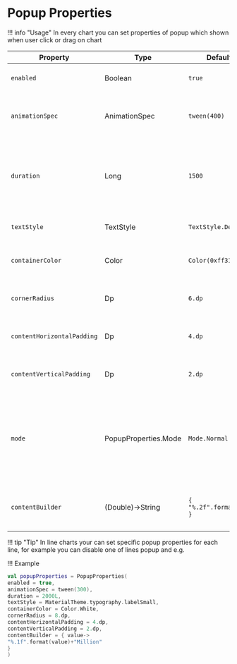 # Popup Properties

!!! info "Usage"
In every chart you can set properties of popup which shown when user click or drag on chart

| Property                   | Type                 | Default                 | Description                                                                                     |
|----------------------------|----------------------|-------------------------|-------------------------------------------------------------------------------------------------|
| `enabled`                  | Boolean              | `true`                  | specifies popup visibility                                                                      |
| `animationSpec`            | AnimationSpec<Float> | `tween(400)`            | specifies popup visibility animation spec                                                       |
| `duration`                 | Long                 | `1500`                  | in column/row charts, specifies how long the popup will be visible                              |
| `textStyle`                | TextStyle            | `TextStyle.Default`     | specifies popup text style                                                                      |
| `containerColor`           | Color                | `Color(0xff313131)`     | specifies popup background color                                                                |
| `cornerRadius`             | Dp                   | `6.dp`                  | specifies popup corner radius                                                                   |
| `contentHorizontalPadding` | Dp                   | `4.dp`                  | specifies popup horizontal padding                                                              |
| `contentVerticalPadding`   | Dp                   | `2.dp`                  | specifies popup vertical padding                                                                |
| `mode`                     | PopupProperties.Mode | `Mode.Normal`           | specifies popup visibility mode ( you can pass PointMode to make popup visible just on points ) |
| `contentBuilder`           | (Double)->String     | `{ "%.2f".format(it) }` | specifies popup content creation template                                                       |

!!! tip "Tip"
In line charts your can set specific popup properties for each line, for example you can disable one
of lines popup
and e.g.

!!! Example
```kotlin linenums="1"
val popupProperties = PopupProperties(
enabled = true,
animationSpec = tween(300),
duration = 2000L,
textStyle = MaterialTheme.typography.labelSmall,
containerColor = Color.White,
cornerRadius = 8.dp,
contentHorizontalPadding = 4.dp,
contentVerticalPadding = 2.dp,
contentBuilder = { value->
"%.1f".format(value)+"Million"
}
)
```
